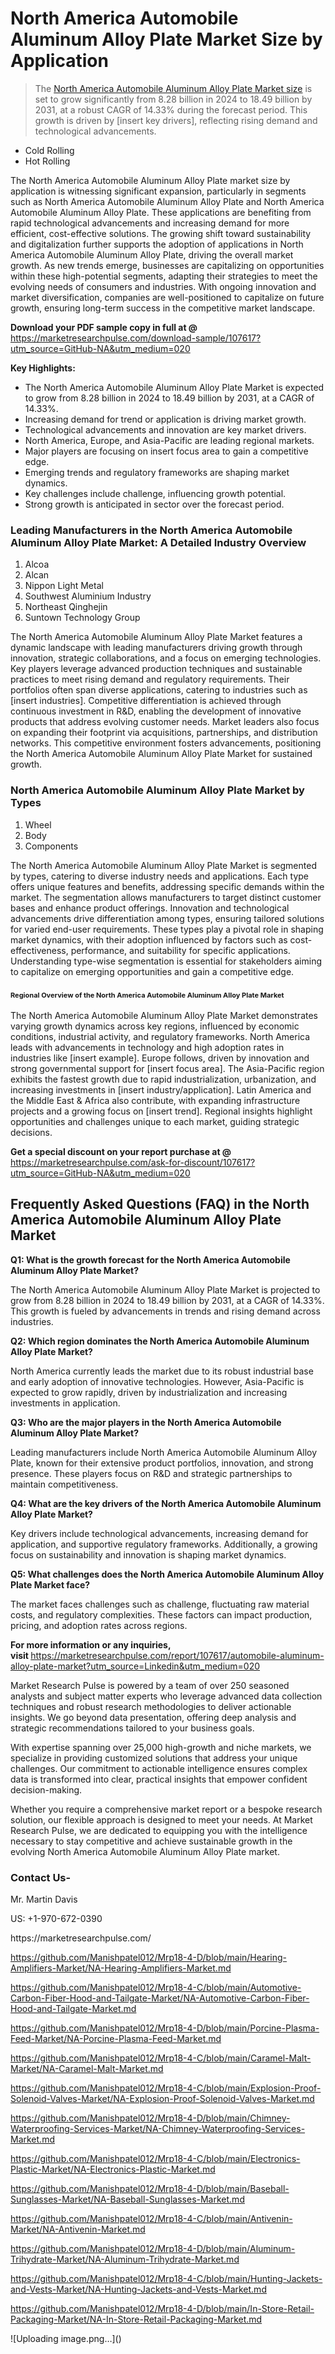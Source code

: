 <h1>North America Automobile Aluminum Alloy Plate Market&nbsp;Size by Application</h1><blockquote><p>The <a href="https://marketresearchpulse.com/download-sample/107617?utm_source=GitHub-NA&amp;utm_medium=020">North America Automobile Aluminum Alloy Plate Market size</a> is set to grow significantly from 8.28 billion in 2024 to 18.49 billion by 2031, at a robust CAGR of 14.33% during the forecast period. This growth is driven by [insert key drivers], reflecting rising demand and technological advancements.</p></blockquote><ul><li>Cold Rolling<li> Hot Rolling</li></ul><p>The North America Automobile Aluminum Alloy Plate market size by application is witnessing significant expansion, particularly in segments such as North America Automobile Aluminum Alloy Plate and North America Automobile Aluminum Alloy Plate. These applications are benefiting from rapid technological advancements and increasing demand for more efficient, cost-effective solutions. The growing shift toward sustainability and digitalization further supports the adoption of applications in North America Automobile Aluminum Alloy Plate, driving the overall market growth. As new trends emerge, businesses are capitalizing on opportunities within these high-potential segments, adapting their strategies to meet the evolving needs of consumers and industries. With ongoing innovation and market diversification, companies are well-positioned to capitalize on future growth, ensuring long-term success in the competitive market landscape.</p><p><strong>Download your PDF sample copy in full at @ </strong><a href="https://marketresearchpulse.com/download-sample/107617?utm_source=GitHub-NA&amp;utm_medium=020">https://marketresearchpulse.com/download-sample/107617?utm_source=GitHub-NA&amp;utm_medium=020</a></p><p><strong>Key Highlights: </strong></p><ul><li>The North America Automobile Aluminum Alloy Plate Market is expected to grow from 8.28 billion in 2024 to 18.49 billion by 2031, at a CAGR of 14.33%.</li><li>Increasing demand for trend or application is driving market growth.</li><li>Technological advancements and innovation are key market drivers.</li><li>North America, Europe, and Asia-Pacific are leading regional markets.</li><li>Major players are focusing on insert focus area to gain a competitive edge.</li><li>Emerging trends and regulatory frameworks are shaping market dynamics.</li><li>Key challenges include challenge, influencing growth potential.</li><li>Strong growth is anticipated in sector over the forecast period.</li></ul><h3>Leading Manufacturers in the North America Automobile Aluminum Alloy Plate Market: A Detailed Industry Overview</h3><ol><li>Alcoa</li><li>Alcan</li><li>Nippon Light Metal</li><li>Southwest Aluminium Industry</li><li>Northeast Qinghejin</li><li>Suntown Technology Group</li></ol><div class="flex max-w-full flex-col flex-grow"><div class="min-h-8 text-message flex w-full flex-col items-end gap-2 whitespace-normal break-words [.text-message+&amp;]:mt-5" dir="auto" data-message-author-role="assistant" data-message-id="fd8432e4-4910-450d-b182-61b7bfb0a01f" data-message-model-slug="gpt-4o"><div class="flex w-full flex-col gap-1 empty:hidden first:pt-[3px]"><div class="markdown prose w-full break-words dark:prose-invert light"><p>The North America Automobile Aluminum Alloy Plate Market features a dynamic landscape with leading manufacturers driving growth through innovation, strategic collaborations, and a focus on emerging technologies. Key players leverage advanced production techniques and sustainable practices to meet rising demand and regulatory requirements. Their portfolios often span diverse applications, catering to industries such as [insert industries]. Competitive differentiation is achieved through continuous investment in R&amp;D, enabling the development of innovative products that address evolving customer needs. Market leaders also focus on expanding their footprint via acquisitions, partnerships, and distribution networks. This competitive environment fosters advancements, positioning the North America Automobile Aluminum Alloy Plate Market for sustained growth.</p></div></div></div></div><h3>North America Automobile Aluminum Alloy Plate Market by Types</h3><ol><li>Wheel<li> Body<li> Components</li></ol><div class="flex max-w-full flex-col flex-grow"><div class="min-h-8 text-message flex w-full flex-col items-end gap-2 whitespace-normal break-words [.text-message+&amp;]:mt-5" dir="auto" data-message-author-role="assistant" data-message-id="084470be-0bb7-4664-bddf-5156b4f41249" data-message-model-slug="gpt-4o-mini"><div class="flex w-full flex-col gap-1 empty:hidden first:pt-[3px]"><div class="markdown prose w-full break-words dark:prose-invert light"><p>The North America Automobile Aluminum Alloy Plate Market is segmented by types, catering to diverse industry needs and applications. Each type offers unique features and benefits, addressing specific demands within the market. The segmentation allows manufacturers to target distinct customer bases and enhance product offerings. Innovation and technological advancements drive differentiation among types, ensuring tailored solutions for varied end-user requirements. These types play a pivotal role in shaping market dynamics, with their adoption influenced by factors such as cost-effectiveness, performance, and suitability for specific applications. Understanding type-wise segmentation is essential for stakeholders aiming to capitalize on emerging opportunities and gain a competitive edge.</p></div></div></div></div><h3><span style="font-size: 11px;">Regional Overview of the North America Automobile Aluminum Alloy Plate Market</span></h3><div class="flex max-w-full flex-col flex-grow"><div class="min-h-8 text-message flex w-full flex-col items-end gap-2 whitespace-normal break-words [.text-message+&amp;]:mt-5" dir="auto" data-message-author-role="assistant" data-message-id="e9038762-ce64-4e30-91c9-9bd413514231" data-message-model-slug="gpt-4o-mini"><div class="flex w-full flex-col gap-1 empty:hidden first:pt-[3px]"><div class="markdown prose w-full break-words dark:prose-invert light"><p>The North America Automobile Aluminum Alloy Plate Market demonstrates varying growth dynamics across key regions, influenced by economic conditions, industrial activity, and regulatory frameworks. North America leads with advancements in technology and high adoption rates in industries like [insert example]. Europe follows, driven by innovation and strong governmental support for [insert focus area]. The Asia-Pacific region exhibits the fastest growth due to rapid industrialization, urbanization, and increasing investments in [insert industry/application]. Latin America and the Middle East &amp; Africa also contribute, with expanding infrastructure projects and a growing focus on [insert trend]. Regional insights highlight opportunities and challenges unique to each market, guiding strategic decisions.</p></div></div></div></div><p><strong>Get a special discount on your report purchase at @ </strong><a href="https://marketresearchpulse.com/ask-for-discount/107617?utm_source=GitHub-NA&amp;utm_medium=020">https://marketresearchpulse.com/ask-for-discount/107617?utm_source=GitHub-NA&amp;utm_medium=020</a></p><h2>Frequently Asked Questions (FAQ) in the North America Automobile Aluminum Alloy Plate Market</h2><p><strong>Q1: What is the growth forecast for the North America Automobile Aluminum Alloy Plate Market?</strong></p><p>The North America Automobile Aluminum Alloy Plate Market is projected to grow from 8.28 billion in 2024 to 18.49 billion by 2031, at a CAGR of 14.33%. This growth is fueled by advancements in trends and rising demand across industries.</p><p><strong>Q2: Which region dominates the North America Automobile Aluminum Alloy Plate Market?</strong></p><p>North America currently leads the market due to its robust industrial base and early adoption of innovative technologies. However, Asia-Pacific is expected to grow rapidly, driven by industrialization and increasing investments in application.</p><p><strong>Q3: Who are the major players in the North America Automobile Aluminum Alloy Plate Market?</strong></p><p>Leading manufacturers include North America Automobile Aluminum Alloy Plate, known for their extensive product portfolios, innovation, and strong presence. These players focus on R&amp;D and strategic partnerships to maintain competitiveness.</p><p><strong>Q4: What are the key drivers of the North America Automobile Aluminum Alloy Plate Market?</strong></p><p>Key drivers include technological advancements, increasing demand for application, and supportive regulatory frameworks. Additionally, a growing focus on sustainability and innovation is shaping market dynamics.</p><p><strong>Q5: What challenges does the North America Automobile Aluminum Alloy Plate Market face?</strong></p><p>The market faces challenges such as challenge, fluctuating raw material costs, and regulatory complexities. These factors can impact production, pricing, and adoption rates across regions.</p><p><strong>For more information or any inquiries, visit&nbsp;</strong><a href="https://marketresearchpulse.com/report/107617/automobile-aluminum-alloy-plate-market?utm_source=Linkedin&utm_medium=020">https://marketresearchpulse.com/report/107617/automobile-aluminum-alloy-plate-market?utm_source=Linkedin&utm_medium=020</a></p><p>Market Research Pulse is powered by a team of over 250 seasoned analysts and subject matter experts who leverage advanced data collection techniques and robust research methodologies to deliver actionable insights. We go beyond data presentation, offering deep analysis and strategic recommendations tailored to your business goals.</p><p>With expertise spanning over 25,000 high-growth and niche markets, we specialize in providing customized solutions that address your unique challenges. Our commitment to actionable intelligence ensures complex data is transformed into clear, practical insights that empower confident decision-making.</p><p>Whether you require a comprehensive market report or a bespoke research solution, our flexible approach is designed to meet your needs. At Market Research Pulse, we are dedicated to equipping you with the intelligence necessary to stay competitive and achieve sustainable growth in the evolving North America Automobile Aluminum Alloy Plate market.</p><h3><strong>Contact Us-</strong></h3><p>Mr. Martin Davis</p><p>US: +1-970-672-0390</p><p>https://marketresearchpulse.com/</p><p><a href="https://github.com/Manishpatel012/Mrp18-4-D/blob/main/Hearing-Amplifiers-Market/NA-Hearing-Amplifiers-Market.md">https://github.com/Manishpatel012/Mrp18-4-D/blob/main/Hearing-Amplifiers-Market/NA-Hearing-Amplifiers-Market.md</a></p><p><a href="https://github.com/Manishpatel012/Mrp18-4-C/blob/main/Automotive-Carbon-Fiber-Hood-and-Tailgate-Market/NA-Automotive-Carbon-Fiber-Hood-and-Tailgate-Market.md">https://github.com/Manishpatel012/Mrp18-4-C/blob/main/Automotive-Carbon-Fiber-Hood-and-Tailgate-Market/NA-Automotive-Carbon-Fiber-Hood-and-Tailgate-Market.md</a></p><p><a href="https://github.com/Manishpatel012/Mrp18-4-D/blob/main/Porcine-Plasma-Feed-Market/NA-Porcine-Plasma-Feed-Market.md">https://github.com/Manishpatel012/Mrp18-4-D/blob/main/Porcine-Plasma-Feed-Market/NA-Porcine-Plasma-Feed-Market.md</a></p><p><a href="https://github.com/Manishpatel012/Mrp18-4-C/blob/main/Caramel-Malt-Market/NA-Caramel-Malt-Market.md">https://github.com/Manishpatel012/Mrp18-4-C/blob/main/Caramel-Malt-Market/NA-Caramel-Malt-Market.md</a></p><p><a href="https://github.com/Manishpatel012/Mrp18-4-C/blob/main/Explosion-Proof-Solenoid-Valves-Market/NA-Explosion-Proof-Solenoid-Valves-Market.md">https://github.com/Manishpatel012/Mrp18-4-C/blob/main/Explosion-Proof-Solenoid-Valves-Market/NA-Explosion-Proof-Solenoid-Valves-Market.md</a></p><p><a href="https://github.com/Manishpatel012/Mrp18-4-D/blob/main/Chimney-Waterproofing-Services-Market/NA-Chimney-Waterproofing-Services-Market.md">https://github.com/Manishpatel012/Mrp18-4-D/blob/main/Chimney-Waterproofing-Services-Market/NA-Chimney-Waterproofing-Services-Market.md</a></p><p><a href="https://github.com/Manishpatel012/Mrp18-4-C/blob/main/Electronics-Plastic-Market/NA-Electronics-Plastic-Market.md">https://github.com/Manishpatel012/Mrp18-4-C/blob/main/Electronics-Plastic-Market/NA-Electronics-Plastic-Market.md</a></p><p><a href="https://github.com/Manishpatel012/Mrp18-4-D/blob/main/Baseball-Sunglasses-Market/NA-Baseball-Sunglasses-Market.md">https://github.com/Manishpatel012/Mrp18-4-D/blob/main/Baseball-Sunglasses-Market/NA-Baseball-Sunglasses-Market.md</a></p><p><a href="https://github.com/Manishpatel012/Mrp18-4-C/blob/main/Antivenin-Market/NA-Antivenin-Market.md">https://github.com/Manishpatel012/Mrp18-4-C/blob/main/Antivenin-Market/NA-Antivenin-Market.md</a></p><p><a href="https://github.com/Manishpatel012/Mrp18-4-D/blob/main/Aluminum-Trihydrate-Market/NA-Aluminum-Trihydrate-Market.md">https://github.com/Manishpatel012/Mrp18-4-D/blob/main/Aluminum-Trihydrate-Market/NA-Aluminum-Trihydrate-Market.md</a></p><p><a href="https://github.com/Manishpatel012/Mrp18-4-C/blob/main/Hunting-Jackets-and-Vests-Market/NA-Hunting-Jackets-and-Vests-Market.md">https://github.com/Manishpatel012/Mrp18-4-C/blob/main/Hunting-Jackets-and-Vests-Market/NA-Hunting-Jackets-and-Vests-Market.md</a></p><p><a href="https://github.com/Manishpatel012/Mrp18-4-D/blob/main/In-Store-Retail-Packaging-Market/NA-In-Store-Retail-Packaging-Market.md">https://github.com/Manishpatel012/Mrp18-4-D/blob/main/In-Store-Retail-Packaging-Market/NA-In-Store-Retail-Packaging-Market.md</a></p>
![Uploading image.png…]()
